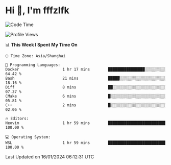 # Hi 👋, I'm fffzlfk

<!--START_SECTION:waka-->
![Code Time](http://img.shields.io/badge/Code%20Time-642%20hrs%2021%20mins-blue)

![Profile Views](http://img.shields.io/badge/Profile%20Views-0-blue)

📊 **This Week I Spent My Time On** 

```text
🕑︎ Time Zone: Asia/Shanghai

💬 Programming Languages: 
Docker                   1 hr 17 mins        ████████████████░░░░░░░░░   64.42 % 
Bash                     21 mins             █████░░░░░░░░░░░░░░░░░░░░   18.16 % 
Diff                     8 mins              ██░░░░░░░░░░░░░░░░░░░░░░░   07.37 % 
CMake                    6 mins              █░░░░░░░░░░░░░░░░░░░░░░░░   05.81 % 
C++                      2 mins              █░░░░░░░░░░░░░░░░░░░░░░░░   02.06 % 

🔥 Editors: 
Neovim                   1 hr 59 mins        █████████████████████████   100.00 % 

💻 Operating System: 
WSL                      1 hr 59 mins        █████████████████████████   100.00 % 
```


 Last Updated on 16/01/2024 06:12:31 UTC
<!--END_SECTION:waka-->
